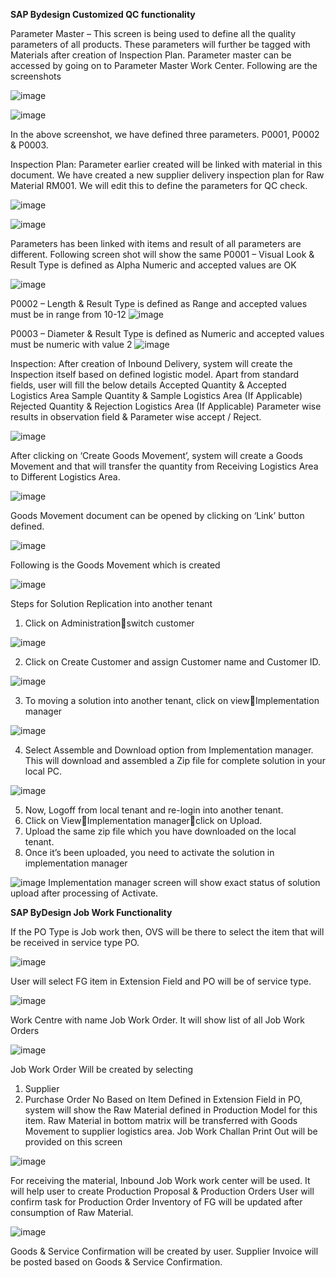 

**SAP Bydesign Customized QC functionality**
 


Parameter Master – This screen is being used to define all the quality parameters of all products. These parameters will further be tagged with Materials after creation of Inspection Plan. Parameter master can be accessed by going on to Parameter Master Work Center. 
Following are the screenshots 
 
![image](https://user-images.githubusercontent.com/79970797/109966632-817ae700-7d16-11eb-9447-8bf68b987459.png)


![image](https://user-images.githubusercontent.com/79970797/109964820-2c3dd600-7d14-11eb-802e-870325033693.png)
 

In the above screenshot, we have defined three parameters. P0001, P0002 & P0003. 




Inspection Plan: Parameter earlier created will be linked with material in this document. We have created a new supplier delivery inspection plan for Raw Material RM001. We will edit this to define the parameters for QC check. 

 ![image](https://user-images.githubusercontent.com/79970797/109964856-39f35b80-7d14-11eb-98d5-a9e21919c0a1.png)

![image](https://user-images.githubusercontent.com/79970797/109964895-424b9680-7d14-11eb-860d-b6740caa4022.png)


 

Parameters has been linked with items and result of all parameters are different. Following screen shot will show the same 
P0001 – Visual Look & Result Type is defined as Alpha Numeric and accepted values are OK 
 
 ![image](https://user-images.githubusercontent.com/79970797/109964943-51324900-7d14-11eb-82e6-93cfa651f2a3.png)


P0002 – Length & Result Type is defined as Range and accepted values must be in range from 10-12
![image](https://user-images.githubusercontent.com/79970797/109964961-568f9380-7d14-11eb-8deb-4687bb218f0b.png)

 

P0003 – Diameter & Result Type is defined as Numeric and accepted values must be numeric with value 2
 ![image](https://user-images.githubusercontent.com/79970797/109964991-60b19200-7d14-11eb-8c60-3c657b32e0d1.png)

 
Inspection: After creation of Inbound Delivery, system will create the Inspection itself based on defined logistic model. Apart from standard fields, user will fill the below details 
Accepted Quantity & Accepted Logistics Area
Sample Quantity & Sample Logistics Area (If Applicable)
Rejected Quantity & Rejection Logistics Area (If Applicable)
Parameter wise results in observation field & Parameter wise accept / Reject. 

![image](https://user-images.githubusercontent.com/79970797/109965027-6ad39080-7d14-11eb-9d0c-30bc19eff1fc.png)


After clicking on ‘Create Goods Movement’, system will create a Goods Movement and that will transfer the quantity from Receiving Logistics Area to Different Logistics Area. 

 ![image](https://user-images.githubusercontent.com/79970797/109965065-78891600-7d14-11eb-8468-3db70bc5b167.png)

 
Goods Movement document can be opened by clicking on ‘Link’ button defined.

 ![image](https://user-images.githubusercontent.com/79970797/109965095-80e15100-7d14-11eb-83f8-124f12ad2569.png)


Following is the Goods Movement which is created 

 ![image](https://user-images.githubusercontent.com/79970797/109965118-876fc880-7d14-11eb-8c90-a833dbb1f05b.png)
 
 Steps for Solution Replication into another tenant
 1.	Click on Administrationswitch customer
 
   ![image](https://user-images.githubusercontent.com/79970797/119613594-e415e780-be1a-11eb-8116-8a643ba45567.png)
   
 2.	Click on Create Customer and assign Customer name and Customer ID.
 
  ![image](https://user-images.githubusercontent.com/79970797/119613720-0a3b8780-be1b-11eb-9eb7-c514a8cb5427.png)

3.	To moving a solution into another tenant, click on viewImplementation manager

   ![image](https://user-images.githubusercontent.com/79970797/119613765-17587680-be1b-11eb-9933-d2b26f1292da.png)

4.	Select Assemble and Download option from Implementation manager. This will download and assembled a Zip file for complete solution in your local PC.

   ![image](https://user-images.githubusercontent.com/79970797/119613806-28a18300-be1b-11eb-941b-28b4bcc4c383.png)

5.	Now, Logoff from local tenant and re-login into another tenant.
6.	Click on ViewImplementation managerclick on Upload.
7.	Upload the same zip file which you have downloaded on the local tenant.
8.	Once it’s been uploaded, you need to activate the solution in implementation manager

   ![image](https://user-images.githubusercontent.com/79970797/119614062-76b68680-be1b-11eb-8a9d-f316f7828389.png)
   Implementation manager screen will show exact status of solution upload after processing of Activate.
   
   
   
   
   
   **SAP ByDesign Job Work Functionality**
   
   
 If the PO Type is Job work then, OVS will be there to select the item that will be received in service type PO.
   
  ![image](https://user-images.githubusercontent.com/79970797/119615093-a44fff80-be1c-11eb-8986-79cbd713fc20.png)

User will select FG item in Extension Field and PO will be of service type. 

 ![image](https://user-images.githubusercontent.com/79970797/119615159-b7fb6600-be1c-11eb-98a1-7574c49f8704.png)
 
 Work Centre with name Job Work Order. It will show list of all Job Work Orders
 
 ![image](https://user-images.githubusercontent.com/79970797/119615210-c77aaf00-be1c-11eb-82f9-3ef57084333d.png)

Job Work Order Will be created by selecting 
1.	Supplier
2.	Purchase Order No
Based on Item Defined in Extension Field in PO, system will show the Raw Material defined in Production Model for this item. 
Raw Material in bottom matrix will be transferred with Goods Movement to supplier logistics area. 
Job Work Challan Print Out will be provided on this screen

![image](https://user-images.githubusercontent.com/79970797/119615290-da8d7f00-be1c-11eb-8d1a-0b7646c82bd3.png)


For receiving the material, Inbound Job Work work center will be used. 
It will help user to create Production Proposal & Production Orders
User will confirm task for Production Order 
Inventory of FG will be updated after consumption of Raw Material. 

![image](https://user-images.githubusercontent.com/79970797/119615336-e8db9b00-be1c-11eb-8b1d-ec2fc8807ccb.png)

Goods & Service Confirmation will be created by user. 
Supplier Invoice will be posted based on Goods & Service Confirmation. 


   
   
   


